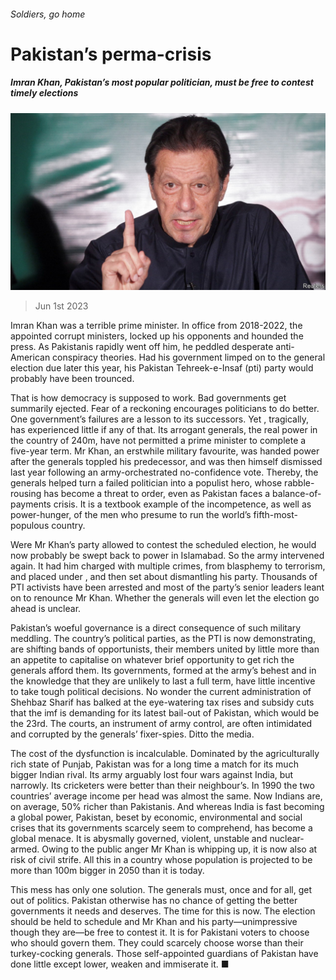 ###### Soldiers, go home

# Pakistan’s perma-crisis 

##### Imran Khan, Pakistan’s most popular politician, must be free to contest timely elections 

![image](images/20230603_LDP502.jpg) 

> Jun 1st 2023 

Imran Khan was a terrible prime minister. In office from 2018-2022, the  appointed corrupt ministers, locked up his opponents and hounded the press. As Pakistanis rapidly went off him, he peddled desperate anti-American conspiracy theories. Had his government limped on to the general election due later this year, his Pakistan Tehreek-e-Insaf (pti) party would probably have been trounced.

That is how democracy is supposed to work. Bad governments get summarily ejected. Fear of a reckoning encourages politicians to do better. One government’s failures are a lesson to its successors. Yet , tragically, has experienced little if any of that. Its arrogant generals, the real power in the country of 240m, have not permitted a prime minister to complete a five-year term. Mr Khan, an erstwhile military favourite, was handed power after the generals toppled his predecessor, and was then himself dismissed last year following an army-orchestrated no-confidence vote. Thereby, the generals helped turn a failed politician into a populist hero, whose rabble-rousing has become a threat to order, even as Pakistan faces a balance-of-payments crisis. It is a textbook example of the incompetence, as well as power-hunger, of the men who presume to run the world’s fifth-most-populous country.

Were Mr Khan’s party allowed to contest the scheduled election, he would now probably be swept back to power in Islamabad. So the army intervened again. It had him charged with multiple crimes, from blasphemy to terrorism, and placed under , and then set about dismantling his party. Thousands of PTI activists have been arrested and most of the party’s senior leaders leant on to renounce Mr Khan. Whether the generals will even let the election go ahead is unclear.

Pakistan’s woeful governance is a direct consequence of such military meddling. The country’s political parties, as the PTI is now demonstrating, are shifting bands of opportunists, their members united by little more than an appetite to capitalise on whatever brief opportunity to get rich the generals afford them. Its governments, formed at the army’s behest and in the knowledge that they are unlikely to last a full term, have little incentive to take tough political decisions. No wonder the current administration of Shehbaz Sharif has balked at the eye-watering tax rises and subsidy cuts that the imf is demanding for its latest bail-out of Pakistan, which would be the 23rd. The courts, an instrument of army control, are often intimidated and corrupted by the generals’ fixer-spies. Ditto the media.

The cost of the dysfunction is incalculable. Dominated by the agriculturally rich state of Punjab, Pakistan was for a long time a match for its much bigger Indian rival. Its army arguably lost four wars against India, but narrowly. Its cricketers were better than their neighbour’s. In 1990 the two countries’ average income per head was almost the same. Now Indians are, on average, 50% richer than Pakistanis. And whereas India is fast becoming a global power, Pakistan, beset by economic, environmental and social crises that its governments scarcely seem to comprehend, has become a global menace. It is abysmally governed, violent, unstable and nuclear-armed. Owing to the public anger Mr Khan is whipping up, it is now also at risk of civil strife. All this in a country whose population is projected to be more than 100m bigger in 2050 than it is today.

This mess has only one solution. The generals must, once and for all, get out of politics. Pakistan otherwise has no chance of getting the better governments it needs and deserves. The time for this is now. The election should be held to schedule and Mr Khan and his party—unimpressive though they are—be free to contest it. It is for Pakistani voters to choose who should govern them. They could scarcely choose worse than their turkey-cocking generals. Those self-appointed guardians of Pakistan have done little except lower, weaken and immiserate it. ■

